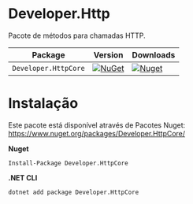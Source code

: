 # Developer.Http
Pacote de métodos para chamadas HTTP.

| Package |  Version | Downloads |
| ------- | ----- | ----- |
| `Developer.HttpCore` | [![NuGet](https://img.shields.io/nuget/v/Developer.HttpCore.svg)](https://nuget.org/packages/Developer.HttpCore) | [![Nuget](https://img.shields.io/nuget/dt/Developer.HttpCore.svg)](https://nuget.org/packages/Developer.HttpCore) |

# Instalação
Este pacote está disponível através de Pacotes Nuget: https://www.nuget.org/packages/Developer.HttpCore/

**Nuget**
```
Install-Package Developer.HttpCore
```

**.NET CLI**
```
dotnet add package Developer.HttpCore
```
